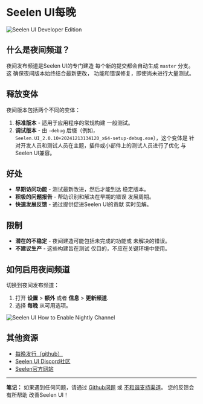 # Seelen UI每晚

![Seelen UI Developer Edition](https://github.com/user-attachments/assets/76634b49-7b09-4ef2-9643-e93542309f5d)

## 什么是夜间频道？

夜间发布频道是Seelen UI的专门建造 每个新的提交都会自动生成 `master` 分支。 这
确保夜间版本始终结合最新更改， 功能和错误修复，即使尚未进行大量测试。

## 释放变体

夜间版本包括两个不同的变体：

1. **标准版本** - 适用于应用程序的常规构建 一般测试。
2. **调试版本** - 由 `-debug` 后缀（例如，
   `Seelen.UI_2.0.10+20241213134120_x64-setup-debug.exe`），这个变体是
   针对开发人员和测试人员在主题，插件或小部件上的测试人员进行了优化 与Seelen
   UI兼容。

## 好处

- **早期访问功能** - 测试最新改进，然后才能到达 稳定版本。
- **积极的问题报告** - 帮助识别和解决在早期的错误 发展周期。
- **快速发展反馈** - 通过提供促进Seelen UI的贡献 实时见解。

## 限制

- **潜在的不稳定** - 夜间建造可能包括未完成的功能或 未解决的错误。
- **不建议生产** - 这些构建旨在测试 仅目的，不应在关键环境中使用。

## 如何启用夜间频道

切换到夜间发布频道：

1. 打开 **设置** > **额外** 或者 **信息** > **更新频道**.
2. 选择 **每晚** 从可用选项。

![Seelen UI How to Enable Nightly Channel](https://github.com/user-attachments/assets/ae88aeac-98cc-4424-a9e7-fb59740b694e)

## 其他资源

- [每晚发行（github）](https://github.com/eythaann/Seelen-UI/releases/tag/nightly)
- [Seelen UI Discord社区](https://discord.gg/ABfASx5ZAJ)
- [Seelen官方网站](https://seelen.io)

---

**笔记：** 如果遇到任何问题，请通过
[Github问题](https://github.com/eythaann/Seelen-UI/issues) 或
[不和谐支持渠道](https://discord.gg/ABfASx5ZAJ)。 您的反馈会有所帮助 改善Seelen
UI！
